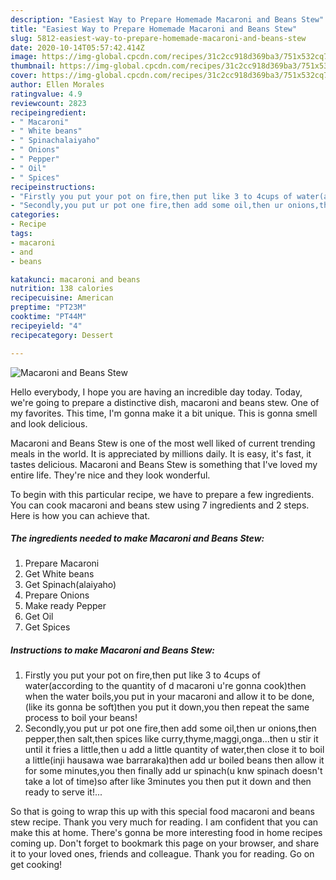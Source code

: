 ```yaml
---
description: "Easiest Way to Prepare Homemade Macaroni and Beans Stew"
title: "Easiest Way to Prepare Homemade Macaroni and Beans Stew"
slug: 5812-easiest-way-to-prepare-homemade-macaroni-and-beans-stew
date: 2020-10-14T05:57:42.414Z
image: https://img-global.cpcdn.com/recipes/31c2cc918d369ba3/751x532cq70/macaroni-and-beans-stew-recipe-main-photo.jpg
thumbnail: https://img-global.cpcdn.com/recipes/31c2cc918d369ba3/751x532cq70/macaroni-and-beans-stew-recipe-main-photo.jpg
cover: https://img-global.cpcdn.com/recipes/31c2cc918d369ba3/751x532cq70/macaroni-and-beans-stew-recipe-main-photo.jpg
author: Ellen Morales
ratingvalue: 4.9
reviewcount: 2823
recipeingredient:
- " Macaroni"
- " White beans"
- " Spinachalaiyaho"
- " Onions"
- " Pepper"
- " Oil"
- " Spices"
recipeinstructions:
- "Firstly you put your pot on fire,then put like 3 to 4cups of water(according to the quantity of d macaroni u&#39;re gonna cook)then when the water boils,you put in your macaroni and allow it to be done,(like its gonna be soft)then you put it down,you then repeat the same process to boil your beans!"
- "Secondly,you put ur pot one fire,then add some oil,then ur onions,then pepper,then salt,then spices like curry,thyme,maggi,onga...then u stir it until it fries a little,then u add a little quantity of water,then close it to boil a little(inji hausawa wae barraraka)then add ur boiled beans then allow it for some minutes,you then finally add ur spinach(u knw spinach doesn&#39;t take a lot of time)so after like 3minutes you then put it down and then ready to serve it!..."
categories:
- Recipe
tags:
- macaroni
- and
- beans

katakunci: macaroni and beans 
nutrition: 138 calories
recipecuisine: American
preptime: "PT23M"
cooktime: "PT44M"
recipeyield: "4"
recipecategory: Dessert

---
```



![Macaroni and Beans Stew](https://img-global.cpcdn.com/recipes/31c2cc918d369ba3/751x532cq70/macaroni-and-beans-stew-recipe-main-photo.jpg)

Hello everybody, I hope you are having an incredible day today. Today, we're going to prepare a distinctive dish, macaroni and beans stew. One of my favorites. This time, I'm gonna make it a bit unique. This is gonna smell and look delicious.



Macaroni and Beans Stew is one of the most well liked of current trending meals in the world. It is appreciated by millions daily. It is easy, it's fast, it tastes delicious. Macaroni and Beans Stew is something that I've loved my entire life. They're nice and they look wonderful.


To begin with this particular recipe, we have to prepare a few ingredients. You can cook macaroni and beans stew using 7 ingredients and 2 steps. Here is how you can achieve that.

<!--inarticleads1-->

##### The ingredients needed to make Macaroni and Beans Stew:

1. Prepare  Macaroni
1. Get  White beans
1. Get  Spinach(alaiyaho)
1. Prepare  Onions
1. Make ready  Pepper
1. Get  Oil
1. Get  Spices




<!--inarticleads2-->

##### Instructions to make Macaroni and Beans Stew:

1. Firstly you put your pot on fire,then put like 3 to 4cups of water(according to the quantity of d macaroni u&#39;re gonna cook)then when the water boils,you put in your macaroni and allow it to be done,(like its gonna be soft)then you put it down,you then repeat the same process to boil your beans!
1. Secondly,you put ur pot one fire,then add some oil,then ur onions,then pepper,then salt,then spices like curry,thyme,maggi,onga...then u stir it until it fries a little,then u add a little quantity of water,then close it to boil a little(inji hausawa wae barraraka)then add ur boiled beans then allow it for some minutes,you then finally add ur spinach(u knw spinach doesn&#39;t take a lot of time)so after like 3minutes you then put it down and then ready to serve it!...




So that is going to wrap this up with this special food macaroni and beans stew recipe. Thank you very much for reading. I am confident that you can make this at home. There's gonna be more interesting food in home recipes coming up. Don't forget to bookmark this page on your browser, and share it to your loved ones, friends and colleague. Thank you for reading. Go on get cooking!
